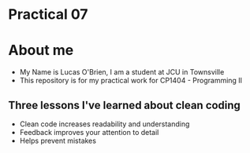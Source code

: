 # Practical 07

# About me
- My Name is Lucas O'Brien, I am a student at JCU in Townsville
- This repository is for my practical work for CP1404 - Programming II

## Three lessons I've learned about clean coding

- Clean code increases readability and understanding
- Feedback improves your attention to detail
- Helps prevent mistakes
